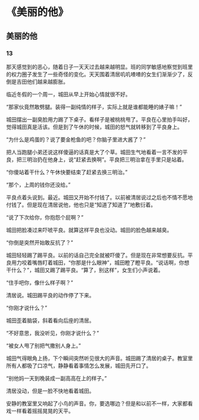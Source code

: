 # 《美丽的他》

## 美丽的他

### 13

那天感觉到的恶心，随着日子一天天过去越来越明显。班的同学敏感地察觉到班里的权力圈子发生了一些奇怪的变化。天天围着清居叽叽喳喳的女生们渐渐少了，反倒是吉田他们越来越膨胀。

临近冬假的一个周一，城田从早上开始心情就很不好。

“那家伙竟然敢劈腿。装得一副纯情的样子，实际上就是谁都能睡的婊子嘛！”

城田摆出一副臭脸用力踢了下桌子。看样子是被桃桃甩了。平良在心里拍手叫好，觉得城田真是活该。但是到了午休的时候，城田的怒气就转移到了平良身上。

“为什么是鸡蛋的？说了要金枪鱼的吧？你脑子里进大酱了？”

把人当跑腿小弟还说这样傻逼的话真是大了个草。城田生气地看着一言不发的平良，把三明治扔在他身上，说“赶紧去换啊”。平良把三明治拿在手里只是站着。

“你傻站着干什么？午休快要结束了赶紧去换三明治。”

“那个，上周的钱你还没给。”

平良点着头说到。最近。城田又开始不付钱了。以前被清居说过之后也不情不愿地付钱了。但是现在清居说他，他也只是“知道了知道了”地敷衍着。

“说了下次给你，你抱怨个屁啊？”

城田把脸凑过来吓唬平良。就算这样平良也没动。城田的脸色越来越臭。

“你倒是突然开始敢反抗了？”

城田轻轻踢了踢平良。以前的话自己完全就被吓傻了。但是现在非常想要反抗。平良用力咬着嘴唇盯着城田，“你那是什么眼神”，城田瞪了瞪平良。“说话啊，你想干什么？”，城田又踢了踢平良。“算了，别这样”，女生们小声说着。

“住手吧你，像什么样子啊？”

清居说。城田踢平良的动作停了下来。

“你刚才说什么？”

城田歪着脑袋，斜着看向后座的清居。

“不好意思，我没听见，你刚才说什么？”

“被女人甩了别把气撒别人身上。”

城田气得眼角上扬，下个瞬间突然听见很大的声音。城田踢了清居的桌子。教室里所有人都吸了口凉气，静静看着事情怎么发展，城田先开口了。

“别他妈一天到晚装成一副高高在上的样子。”

清居没动，但是一脸不快地看着城田。

安静的教室里又响起了小鸟的声音。你，要选哪边？但是和以前不一样，大家都看戏一样看着摇摇晃晃的天平。                      
